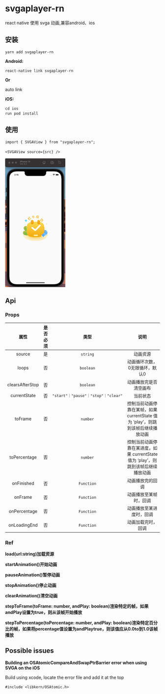 # svgaplayer-rn

react native 使用 svga 动画,兼容android、ios

## 安装

```
yarn add svgaplayer-rn
```



**Android:**

```
react-native link svgaplayer-rn
```
**Or**

auto link


**iOS:**

```
cd ios
run pod install
```

## 使用

```tsx
import { SVGAView } from "svgaplayer-rn";

<SVGAView source={src} />

```
![img](./daka.gif)

## Api
### Props
|属性|是否必须|类型| 说明|  
|:----:|:----:|:----:|:----:|
| source  | 是 | `string` | 动画资源
| loops  | 否 |`boolean` | 动画循环次数，0无限循环，默认0
| clearsAfterStop  | 否 |`boolean` | 动画播放完是否清空画布
| currentState  | 否 |`"start"｜"pause"｜"stop"｜"clear"` | 当前状态
| toFrame  | 否 |`number` | 控制当前动画停靠在某帧，如果 currentState 值为 ‘play’，则跳到该帧后继续播放动画
| toPercentage  | 否 |`number` | 控制当前动画停靠在某进度，如果 currentState 值为 ‘play’，则跳到该帧后继续播放动画
| onFinished  | 否 |`Function` | 动画播放完的回调
| onFrame  | 否 |`Function` | 动画播放至某帧时，回调
| onPercentage  | 否 |`Function` | 动画播放至某进度时，回调
| onLoadingEnd  | 否 |`Function` | 动画加载完时，回调

### Ref
**load(url:string)加载资源**  

**startAnimation()开始动画**

**pauseAnimation()暂停动画**

**stopAnimation()停止动画**

**clearAnimation()清空动画**

**stepToFrame(toFrame: number, andPlay: boolean)渲染特定的帧，如果andPlay设置为true，则从该帧开始播放**

**stepToPercentage(toPercentage: number, andPlay: boolean)渲染特定百分比的帧，如果将percentage值设置为andPlaytrue，则该值应从0.0to到1.0该帧播放**

## Possible issues
**Building an OSAtomicCompareAndSwapPtrBarrier error when using SVGA on the iOS**  

Build using xcode, locate the error file and add it at the top
```
#include <libkern/OSAtomic.h>
```

